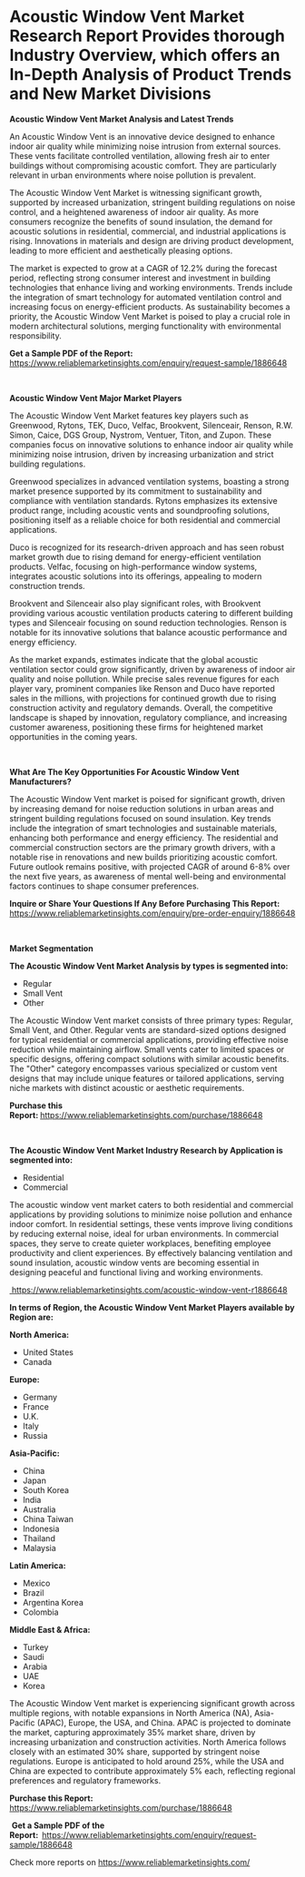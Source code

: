 <p><h1>Acoustic Window Vent Market Research Report Provides thorough Industry Overview, which offers an In-Depth Analysis of Product Trends and New Market Divisions</h1></p><p><strong>Acoustic Window Vent Market Analysis and Latest Trends</strong></p>
<p><p>An Acoustic Window Vent is an innovative device designed to enhance indoor air quality while minimizing noise intrusion from external sources. These vents facilitate controlled ventilation, allowing fresh air to enter buildings without compromising acoustic comfort. They are particularly relevant in urban environments where noise pollution is prevalent.</p><p>The Acoustic Window Vent Market is witnessing significant growth, supported by increased urbanization, stringent building regulations on noise control, and a heightened awareness of indoor air quality. As more consumers recognize the benefits of sound insulation, the demand for acoustic solutions in residential, commercial, and industrial applications is rising. Innovations in materials and design are driving product development, leading to more efficient and aesthetically pleasing options.</p><p>The market is expected to grow at a CAGR of 12.2% during the forecast period, reflecting strong consumer interest and investment in building technologies that enhance living and working environments. Trends include the integration of smart technology for automated ventilation control and increasing focus on energy-efficient products. As sustainability becomes a priority, the Acoustic Window Vent Market is poised to play a crucial role in modern architectural solutions, merging functionality with environmental responsibility.</p></p>
<p><strong>Get a Sample PDF of the Report:&nbsp;</strong> <a href="https://www.reliablemarketinsights.com/enquiry/request-sample/1886648?utm_campaign=2345&utm_medium=2&utm_source=Github&utm_content=ia&utm_term=20022025&utm_id=acoustic-window-vent">https://www.reliablemarketinsights.com/enquiry/request-sample/1886648</a></p>
<p>&nbsp;</p>
<p><strong>Acoustic Window Vent Major Market Players</strong></p>
<p><p>The Acoustic Window Vent Market features key players such as Greenwood, Rytons, TEK, Duco, Velfac, Brookvent, Silenceair, Renson, R.W. Simon, Caice, DGS Group, Nystrom, Ventuer, Titon, and Zupon. These companies focus on innovative solutions to enhance indoor air quality while minimizing noise intrusion, driven by increasing urbanization and strict building regulations.</p><p>Greenwood specializes in advanced ventilation systems, boasting a strong market presence supported by its commitment to sustainability and compliance with ventilation standards. Rytons emphasizes its extensive product range, including acoustic vents and soundproofing solutions, positioning itself as a reliable choice for both residential and commercial applications.</p><p>Duco is recognized for its research-driven approach and has seen robust market growth due to rising demand for energy-efficient ventilation products. Velfac, focusing on high-performance window systems, integrates acoustic solutions into its offerings, appealing to modern construction trends.</p><p>Brookvent and Silenceair also play significant roles, with Brookvent providing various acoustic ventilation products catering to different building types and Silenceair focusing on sound reduction technologies. Renson is notable for its innovative solutions that balance acoustic performance and energy efficiency.</p><p>As the market expands, estimates indicate that the global acoustic ventilation sector could grow significantly, driven by awareness of indoor air quality and noise pollution. While precise sales revenue figures for each player vary, prominent companies like Renson and Duco have reported sales in the millions, with projections for continued growth due to rising construction activity and regulatory demands. Overall, the competitive landscape is shaped by innovation, regulatory compliance, and increasing customer awareness, positioning these firms for heightened market opportunities in the coming years.</p></p>
<p>&nbsp;</p>
<p><strong>What Are The Key Opportunities For Acoustic Window Vent Manufacturers?</strong></p>
<p><p>The Acoustic Window Vent market is poised for significant growth, driven by increasing demand for noise reduction solutions in urban areas and stringent building regulations focused on sound insulation. Key trends include the integration of smart technologies and sustainable materials, enhancing both performance and energy efficiency. The residential and commercial construction sectors are the primary growth drivers, with a notable rise in renovations and new builds prioritizing acoustic comfort. Future outlook remains positive, with projected CAGR of around 6-8% over the next five years, as awareness of mental well-being and environmental factors continues to shape consumer preferences.</p></p>
<p><strong>Inquire or Share Your Questions If Any Before Purchasing This Report:</strong> <a href="https://www.reliablemarketinsights.com/enquiry/pre-order-enquiry/1886648?utm_campaign=2345&utm_medium=2&utm_source=Github&utm_content=ia&utm_term=20022025&utm_id=acoustic-window-vent">https://www.reliablemarketinsights.com/enquiry/pre-order-enquiry/1886648</a></p>
<p>&nbsp;</p>
<p><strong>Market Segmentation</strong></p>
<p><strong>The Acoustic Window Vent Market Analysis by types is segmented into:</strong></p>
<p><ul><li>Regular</li><li>Small Vent</li><li>Other</li></ul></p>
<p><p>The Acoustic Window Vent market consists of three primary types: Regular, Small Vent, and Other. Regular vents are standard-sized options designed for typical residential or commercial applications, providing effective noise reduction while maintaining airflow. Small vents cater to limited spaces or specific designs, offering compact solutions with similar acoustic benefits. The "Other" category encompasses various specialized or custom vent designs that may include unique features or tailored applications, serving niche markets with distinct acoustic or aesthetic requirements.</p></p>
<p><strong>Purchase this Report:&nbsp;</strong><a href="https://www.reliablemarketinsights.com/purchase/1886648?utm_campaign=2345&utm_medium=2&utm_source=Github&utm_content=ia&utm_term=20022025&utm_id=acoustic-window-vent">https://www.reliablemarketinsights.com/purchase/1886648</a></p>
<p>&nbsp;</p>
<p><strong>The Acoustic Window Vent Market Industry Research by Application is segmented into:</strong></p>
<p><ul><li>Residential</li><li>Commercial</li></ul></p>
<p><p>The acoustic window vent market caters to both residential and commercial applications by providing solutions to minimize noise pollution and enhance indoor comfort. In residential settings, these vents improve living conditions by reducing external noise, ideal for urban environments. In commercial spaces, they serve to create quieter workplaces, benefiting employee productivity and client experiences. By effectively balancing ventilation and sound insulation, acoustic window vents are becoming essential in designing peaceful and functional living and working environments.</p></p>
<p><a href="https://www.reliablemarketinsights.com/acoustic-window-vent-r1886648?utm_campaign=2345&utm_medium=2&utm_source=Github&utm_content=ia&utm_term=20022025&utm_id=acoustic-window-vent">&nbsp;https://www.reliablemarketinsights.com/acoustic-window-vent-r1886648</a></p>
<p><strong>In terms of Region, the Acoustic Window Vent Market Players available by Region are:</strong></p>
<p>
    <p> <strong> North America: </strong>
        <ul>
            <li>United States</li>
            <li>Canada</li>
        </ul>
        </p> 
    <p> <strong> Europe: </strong>
        <ul>
            <li>Germany</li>
            <li>France</li>
            <li>U.K.</li>
            <li>Italy</li>
            <li>Russia</li>
        </ul>
        </p> 
    <p> <strong> Asia-Pacific: </strong>
        <ul>
            <li>China</li>
            <li>Japan</li>
            <li>South Korea</li>
            <li>India</li>
            <li>Australia</li>
            <li>China Taiwan</li>
            <li>Indonesia</li>
            <li>Thailand</li>
            <li>Malaysia</li>
        </ul>
        </p> 
    <p> <strong> Latin America: </strong>
        <ul>
            <li>Mexico</li>
            <li>Brazil</li>
            <li>Argentina Korea</li>
            <li>Colombia</li>
        </ul>
        </p> 
    <p> <strong> Middle East & Africa: </strong>
        <ul>
            <li>Turkey</li>
            <li>Saudi</li>
            <li>Arabia</li>
            <li>UAE</li>
            <li>Korea</li>
        </ul>
    </p>
    </p>
<p><p>The Acoustic Window Vent market is experiencing significant growth across multiple regions, with notable expansions in North America (NA), Asia-Pacific (APAC), Europe, the USA, and China. APAC is projected to dominate the market, capturing approximately 35% market share, driven by increasing urbanization and construction activities. North America follows closely with an estimated 30% share, supported by stringent noise regulations. Europe is anticipated to hold around 25%, while the USA and China are expected to contribute approximately 5% each, reflecting regional preferences and regulatory frameworks.</p></p>
<p><strong>Purchase this Report: </strong><a href="https://www.reliablemarketinsights.com/purchase/1886648?utm_campaign=2345&utm_medium=2&utm_source=Github&utm_content=ia&utm_term=20022025&utm_id=acoustic-window-vent">https://www.reliablemarketinsights.com/purchase/1886648</a></p>
<p>&nbsp;<strong>Get a Sample PDF of the Report:&nbsp;&nbsp;</strong><a href="https://www.reliablemarketinsights.com/enquiry/request-sample/1886648?utm_campaign=2345&utm_medium=2&utm_source=Github&utm_content=ia&utm_term=20022025&utm_id=acoustic-window-vent">https://www.reliablemarketinsights.com/enquiry/request-sample/1886648</a></p>
<p><strong></strong></p>
<p>Check more reports on <a href="https://www.reliablemarketinsights.com/?utm_campaign=2345&utm_medium=2&utm_source=Github&utm_content=ia&utm_term=20022025&utm_id=acoustic-window-vent">https://www.reliablemarketinsights.com/</a></p>